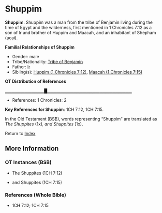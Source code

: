 # Shuppim
**Shuppim**. 
Shuppim was a man from the tribe of Benjamin living during the time of Egypt and the wilderness, first mentioned in 1 Chronicles 7:12 as a son of Ir and brother of Huppim and Maacah, and an inhabitant of Shepham (acai). 




**Familial Relationships of Shuppim**


* Gender: male
* Tribe/Nationality: [Tribe of Benjamin](../../../groups/md/acai/Benjamin.md)
* Father: [Ir](Ir.md)
* Sibling(s): [Huppim (1 Chronicles 7:12)](Huppim.2.md), [Maacah (1 Chronicles 7:15)](Maacah.5.md)


**OT Distribution of References**

▁▁▁▁▁▁▁▁▁▁▁▁█▁▁▁▁▁▁▁▁▁▁▁▁▁▁▁▁▁▁▁▁▁▁▁▁▁▁
* References: 1 Chronicles: 2



**Key References for Shuppim**: 
1CH 7:12, 1CH 7:15. 


In the Old Testament (BSB), words representing “Shuppim” are translated as 
*The Shuppites* (1x), *and Shuppites* (1x). 




Return to [Index](00-Index.md)

## More Information

### OT Instances (BSB)

* The Shuppites (1CH 7:12)

* and Shuppites (1CH 7:15)



### References (Whole Bible)

* 1CH 7:12; 1CH 7:15



